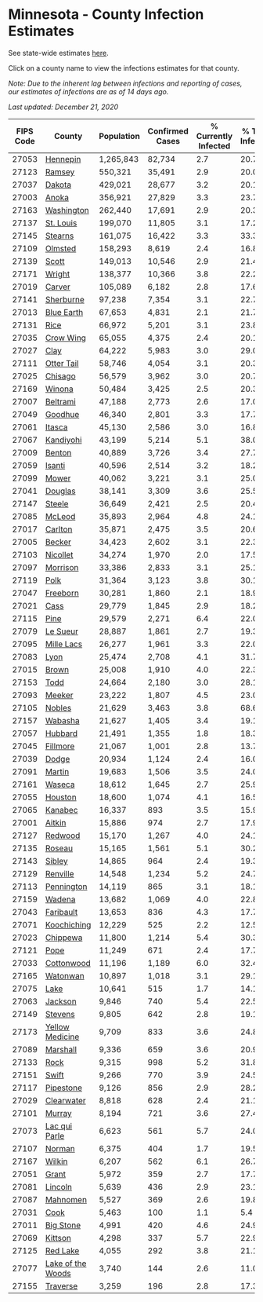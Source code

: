 # Minnesota - County Infection Estimates

See state-wide estimates [here](/infections/us-mn).

Click on a county name to view the infections estimates for that county.

*Note: Due to the inherent lag between infections and reporting of cases, our estimates of infections are as of 14 days ago.*

*Last updated: December 21, 2020*

|   FIPS Code |                                 County |   Population |   Confirmed Cases |   % Currently Infected |   % Total Infected |
|-------------|----------------------------------------|--------------|-------------------|------------------------|--------------------|
|       27053 |                   [Hennepin](hennepin) |    1,265,843 |            82,734 |                    2.7 |               20.7 |
|       27123 |                       [Ramsey](ramsey) |      550,321 |            35,491 |                    2.9 |               20.0 |
|       27037 |                       [Dakota](dakota) |      429,021 |            28,677 |                    3.2 |               20.1 |
|       27003 |                         [Anoka](anoka) |      356,921 |            27,829 |                    3.3 |               23.7 |
|       27163 |               [Washington](washington) |      262,440 |            17,691 |                    2.9 |               20.3 |
|       27137 |                 [St. Louis](st.-louis) |      199,070 |            11,805 |                    3.1 |               17.2 |
|       27145 |                     [Stearns](stearns) |      161,075 |            16,422 |                    3.3 |               33.3 |
|       27109 |                     [Olmsted](olmsted) |      158,293 |             8,619 |                    2.4 |               16.8 |
|       27139 |                         [Scott](scott) |      149,013 |            10,546 |                    2.9 |               21.4 |
|       27171 |                       [Wright](wright) |      138,377 |            10,366 |                    3.8 |               22.2 |
|       27019 |                       [Carver](carver) |      105,089 |             6,182 |                    2.8 |               17.6 |
|       27141 |                 [Sherburne](sherburne) |       97,238 |             7,354 |                    3.1 |               22.7 |
|       27013 |               [Blue Earth](blue-earth) |       67,653 |             4,831 |                    2.1 |               21.7 |
|       27131 |                           [Rice](rice) |       66,972 |             5,201 |                    3.1 |               23.8 |
|       27035 |                 [Crow Wing](crow-wing) |       65,055 |             4,375 |                    2.4 |               20.1 |
|       27027 |                           [Clay](clay) |       64,222 |             5,983 |                    3.0 |               29.0 |
|       27111 |               [Otter Tail](otter-tail) |       58,746 |             4,054 |                    3.1 |               20.3 |
|       27025 |                     [Chisago](chisago) |       56,579 |             3,962 |                    3.0 |               20.7 |
|       27169 |                       [Winona](winona) |       50,484 |             3,425 |                    2.5 |               20.3 |
|       27007 |                   [Beltrami](beltrami) |       47,188 |             2,773 |                    2.6 |               17.0 |
|       27049 |                     [Goodhue](goodhue) |       46,340 |             2,801 |                    3.3 |               17.7 |
|       27061 |                       [Itasca](itasca) |       45,130 |             2,586 |                    3.0 |               16.8 |
|       27067 |                 [Kandiyohi](kandiyohi) |       43,199 |             5,214 |                    5.1 |               38.0 |
|       27009 |                       [Benton](benton) |       40,889 |             3,726 |                    3.4 |               27.7 |
|       27059 |                       [Isanti](isanti) |       40,596 |             2,514 |                    3.2 |               18.2 |
|       27099 |                         [Mower](mower) |       40,062 |             3,221 |                    3.1 |               25.0 |
|       27041 |                     [Douglas](douglas) |       38,141 |             3,309 |                    3.6 |               25.5 |
|       27147 |                       [Steele](steele) |       36,649 |             2,421 |                    2.5 |               20.4 |
|       27085 |                       [McLeod](mcleod) |       35,893 |             2,964 |                    4.8 |               24.1 |
|       27017 |                     [Carlton](carlton) |       35,871 |             2,475 |                    3.5 |               20.6 |
|       27005 |                       [Becker](becker) |       34,423 |             2,602 |                    3.1 |               22.3 |
|       27103 |                   [Nicollet](nicollet) |       34,274 |             1,970 |                    2.0 |               17.5 |
|       27097 |                   [Morrison](morrison) |       33,386 |             2,833 |                    3.1 |               25.1 |
|       27119 |                           [Polk](polk) |       31,364 |             3,123 |                    3.8 |               30.1 |
|       27047 |                   [Freeborn](freeborn) |       30,281 |             1,860 |                    2.1 |               18.9 |
|       27021 |                           [Cass](cass) |       29,779 |             1,845 |                    2.9 |               18.2 |
|       27115 |                           [Pine](pine) |       29,579 |             2,271 |                    6.4 |               22.0 |
|       27079 |                   [Le Sueur](le-sueur) |       28,887 |             1,861 |                    2.7 |               19.3 |
|       27095 |               [Mille Lacs](mille-lacs) |       26,277 |             1,961 |                    3.3 |               22.0 |
|       27083 |                           [Lyon](lyon) |       25,474 |             2,708 |                    4.1 |               31.7 |
|       27015 |                         [Brown](brown) |       25,008 |             1,910 |                    4.0 |               22.3 |
|       27153 |                           [Todd](todd) |       24,664 |             2,180 |                    3.0 |               28.1 |
|       27093 |                       [Meeker](meeker) |       23,222 |             1,807 |                    4.5 |               23.0 |
|       27105 |                       [Nobles](nobles) |       21,629 |             3,463 |                    3.8 |               68.6 |
|       27157 |                     [Wabasha](wabasha) |       21,627 |             1,405 |                    3.4 |               19.1 |
|       27057 |                     [Hubbard](hubbard) |       21,491 |             1,355 |                    1.8 |               18.3 |
|       27045 |                   [Fillmore](fillmore) |       21,067 |             1,001 |                    2.8 |               13.7 |
|       27039 |                         [Dodge](dodge) |       20,934 |             1,124 |                    2.4 |               16.0 |
|       27091 |                       [Martin](martin) |       19,683 |             1,506 |                    3.5 |               24.0 |
|       27161 |                       [Waseca](waseca) |       18,612 |             1,645 |                    2.7 |               25.9 |
|       27055 |                     [Houston](houston) |       18,600 |             1,074 |                    4.1 |               16.5 |
|       27065 |                     [Kanabec](kanabec) |       16,337 |               893 |                    3.5 |               15.9 |
|       27001 |                       [Aitkin](aitkin) |       15,886 |               974 |                    2.7 |               17.9 |
|       27127 |                     [Redwood](redwood) |       15,170 |             1,267 |                    4.0 |               24.1 |
|       27135 |                       [Roseau](roseau) |       15,165 |             1,561 |                    5.1 |               30.2 |
|       27143 |                       [Sibley](sibley) |       14,865 |               964 |                    2.4 |               19.3 |
|       27129 |                   [Renville](renville) |       14,548 |             1,234 |                    5.2 |               24.7 |
|       27113 |               [Pennington](pennington) |       14,119 |               865 |                    3.1 |               18.1 |
|       27159 |                       [Wadena](wadena) |       13,682 |             1,069 |                    4.0 |               22.8 |
|       27043 |                 [Faribault](faribault) |       13,653 |               836 |                    4.3 |               17.7 |
|       27071 |             [Koochiching](koochiching) |       12,229 |               525 |                    2.2 |               12.5 |
|       27023 |                   [Chippewa](chippewa) |       11,800 |             1,214 |                    5.4 |               30.3 |
|       27121 |                           [Pope](pope) |       11,249 |               671 |                    2.4 |               17.7 |
|       27033 |               [Cottonwood](cottonwood) |       11,196 |             1,189 |                    6.0 |               32.4 |
|       27165 |                   [Watonwan](watonwan) |       10,897 |             1,018 |                    3.1 |               29.1 |
|       27075 |                           [Lake](lake) |       10,641 |               515 |                    1.7 |               14.1 |
|       27063 |                     [Jackson](jackson) |        9,846 |               740 |                    5.4 |               22.5 |
|       27149 |                     [Stevens](stevens) |        9,805 |               642 |                    2.8 |               19.1 |
|       27173 |     [Yellow Medicine](yellow-medicine) |        9,709 |               833 |                    3.6 |               24.8 |
|       27089 |                   [Marshall](marshall) |        9,336 |               659 |                    3.6 |               20.9 |
|       27133 |                           [Rock](rock) |        9,315 |               998 |                    5.2 |               31.8 |
|       27151 |                         [Swift](swift) |        9,266 |               770 |                    3.9 |               24.5 |
|       27117 |                 [Pipestone](pipestone) |        9,126 |               856 |                    2.9 |               28.2 |
|       27029 |               [Clearwater](clearwater) |        8,818 |               628 |                    2.4 |               21.1 |
|       27101 |                       [Murray](murray) |        8,194 |               721 |                    3.6 |               27.4 |
|       27073 |         [Lac qui Parle](lac-qui-parle) |        6,623 |               561 |                    5.7 |               24.0 |
|       27107 |                       [Norman](norman) |        6,375 |               404 |                    1.7 |               19.5 |
|       27167 |                       [Wilkin](wilkin) |        6,207 |               562 |                    6.1 |               26.7 |
|       27051 |                         [Grant](grant) |        5,972 |               359 |                    2.7 |               17.7 |
|       27081 |                     [Lincoln](lincoln) |        5,639 |               436 |                    2.9 |               23.1 |
|       27087 |                   [Mahnomen](mahnomen) |        5,527 |               369 |                    2.6 |               19.8 |
|       27031 |                           [Cook](cook) |        5,463 |               100 |                    1.1 |                5.4 |
|       27011 |                 [Big Stone](big-stone) |        4,991 |               420 |                    4.6 |               24.9 |
|       27069 |                     [Kittson](kittson) |        4,298 |               337 |                    5.7 |               22.9 |
|       27125 |                   [Red Lake](red-lake) |        4,055 |               292 |                    3.8 |               21.1 |
|       27077 | [Lake of the Woods](lake-of-the-woods) |        3,740 |               144 |                    2.6 |               11.0 |
|       27155 |                   [Traverse](traverse) |        3,259 |               196 |                    2.8 |               17.3 |